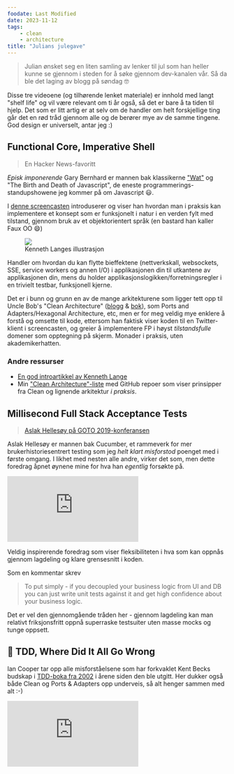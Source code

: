 ```yaml
---
foodate: Last Modified
date: 2023-11-12
tags: 
    - clean
    - architecture
title: "Julians julegave"
---
```


> Julian ønsket seg en liten samling av lenker
til jul som han heller kunne se gjennom i steden for
å søke gjennom dev-kanalen vår. Så da ble det laging
av blogg på søndag 🤓

Disse tre videoene (og tilhørende lenket materiale) er innhold med langt "shelf life" og vil være relevant om ti år også, så det er bare å ta tiden til hjelp. Det som er litt artig er at selv om de handler om helt forskjellige ting går det en rød tråd gjennom alle og de berører mye av de samme tingene. God design er universelt, antar jeg :)

## Functional Core, Imperative Shell
> En Hacker News-favoritt 

_Episk imponerende_ Gary Bernhard er mannen bak klassikerne ["Wat"](https://www.destroyallsoftware.com/talks) og "The Birth and Death of Javascript", de eneste programmerings-standupshowene jeg kommer på om Javascript 😃.

I [denne screencasten](https://www.destroyallsoftware.com/screencasts/catalog/functional-core-imperative-shell) introduserer og viser han hvordan man i praksis kan implementere et konsept som er funksjonelt i natur i en verden fylt med tilstand, gjennom bruk av et objektorientert språk (en bastard han kaller Faux OO 😄)

<figure>
<img src="https://kennethlange.com/wp-content/uploads/2021/03/functional_core_imperative_shell.png" />
<figcaption>Kenneth Langes illustrasjon</figcaption>
</figure>
Handler om hvordan du kan flytte bieffektene (nettverkskall, websockets, SSE, service workers og annen I/O) i applikasjonen din til utkantene av applikasjonen din, 
mens du holder applikasjonslogikken/forretningsregler 
i en trivielt testbar, funksjonell kjerne. 

Det er i bunn og grunn en av de mange arkitekturene
som ligger tett opp til Uncle Bob's "Clean Architecture"
([blogg](https://blog.cleancoder.com/uncle-bob/2012/08/13/the-clean-architecture.html) 
& [bok](https://www.amazon.com/Clean-Architecture-Craftsmans-Software-Structure/dp/0134494164)),
som Ports and Adapters/Hexagonal Architecture, etc, men
er for meg veldig mye enklere å forstå og omsette
til kode, ettersom han faktisk viser koden til en Twitter-klient i screencasten, og greier å implementere FP i høyst _tilstandsfulle_ domener som opptegning på skjerm. Monader i praksis, uten akademikerhatten.

### Andre ressurser
- [En god introartikkel av Kenneth Lange](https://kennethlange.com/functional-core-imperative-shell/)
- Min ["Clean Architecture"-liste](https://github.com/stars/fatso83/lists/clean-architecture) med GitHub repoer som viser prinsipper fra Clean og lignende arkitektur _i praksis_.

## Millisecond Full Stack Acceptance Tests
> [Aslak Hellesøy på GOTO 2019-konferansen](https://www.youtube.com/watch?v=sUclXYMDI94)

Aslak Hellesøy er mannen bak Cucumber, et rammeverk for mer brukerhistoriesentrert testing som jeg _helt klart misforstod_ poenget med i første omgang. I likhet med nesten alle andre, virker det som, men dette foredrag åpnet øynene mine for hva han _egentlig_ forsøkte på.

<div class="yt-container">
<iframe class="yt-video" src="https://www.youtube.com/embed/sUclXYMDI94?si=sQ6G3hEH9gzbDwSj" title="YouTube video player" frameborder="0" allow="accelerometer; autoplay; clipboard-write; encrypted-media; gyroscope; picture-in-picture; web-share" allowfullscreen></iframe>
</div>

Veldig inspirerende foredrag som viser fleksibiliteten i hva som kan oppnås gjennom lagdeling og klare grensesnitt i koden. 

Som en kommentar skrev

> To put simply - if you decoupled your business logic from UI and DB you can just write unit tests against it and get high confidence about your business logic.

Det er vel den gjennomgående tråden her - gjennom lagdeling kan man relativt friksjonsfritt oppnå superraske testsuiter uten masse mocks og tunge oppsett.

## 🚀 TDD, Where Did It All Go Wrong 

Ian Cooper tar opp alle misforståelsene som har forkvaklet Kent Becks budskap i [TDD-boka fra 2002](https://www.adlibris.com/no/bok/test-driven-development-9780321146533) i årene siden den ble utgitt. Her dukker også både Clean og Ports & Adapters opp underveis, så alt henger sammen med alt :-)

<div class="yt-container">
<iframe class="yt-video" s
src="https://www.youtube.com/embed/EZ05e7EMOLM" title="YouTube video player" frameborder="0" allow="accelerometer; autoplay; clipboard-write; encrypted-media; gyroscope; picture-in-picture; web-share" allowfullscreen></iframe>
